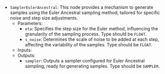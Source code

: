 - `SamplerEulerAncestral`: This node provides a mechanism to generate samples using the Euler Ancestral sampling method, tailored for specific noise and step size adjustments.
    - Parameters:
        - `eta`: Specifies the step size for the Euler method, influencing the granularity of the sampling process. Type should be `FLOAT`.
        - `s_noise`: Determines the scale of noise to be added at each step, affecting the variability of the samples. Type should be `FLOAT`.
    - Inputs:
    - Outputs:
        - `sampler`: Outputs a sampler configured for Euler Ancestral sampling, ready for generating samples. Type should be `SAMPLER`.
